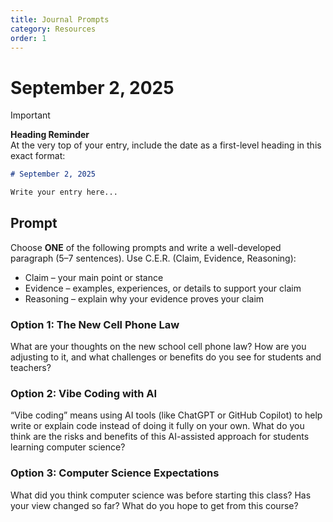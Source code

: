 ```yaml
---
title: Journal Prompts
category: Resources
order: 1
---
```


# September 2, 2025

> [!IMPORTANT]  
> **Heading Reminder**  
> At the very top of your entry, include the date as a first-level heading in this exact format:
>
> ```markdown
> # September 2, 2025
>
> Write your entry here...
> ```

## Prompt 

Choose **ONE** of the following prompts and write a well-developed paragraph (5–7 sentences). Use C.E.R. (Claim, Evidence, Reasoning):
- Claim – your main point or stance
- Evidence – examples, experiences, or details to support your claim
- Reasoning – explain why your evidence proves your claim

### Option 1: The New Cell Phone Law

What are your thoughts on the new school cell phone law? How are you adjusting to it, and what challenges or benefits do you see for students and teachers?

### Option 2: Vibe Coding with AI

“Vibe coding” means using AI tools (like ChatGPT or GitHub Copilot) to help write or explain code instead of doing it fully on your own. What do you think are the risks and benefits of this AI-assisted approach for students learning computer science?

### Option 3: Computer Science Expectations

What did you think computer science was before starting this class? Has your view changed so far? What do you hope to get from this course?




